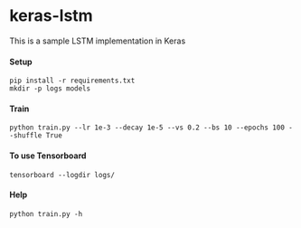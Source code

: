 # keras-lstm
This is a sample LSTM implementation in Keras

#### Setup
```
pip install -r requirements.txt
mkdir -p logs models
```
#### Train 
```
python train.py --lr 1e-3 --decay 1e-5 --vs 0.2 --bs 10 --epochs 100 --shuffle True
```

#### To use Tensorboard 
```
tensorboard --logdir logs/
```

#### Help 
```
python train.py -h
```
	
